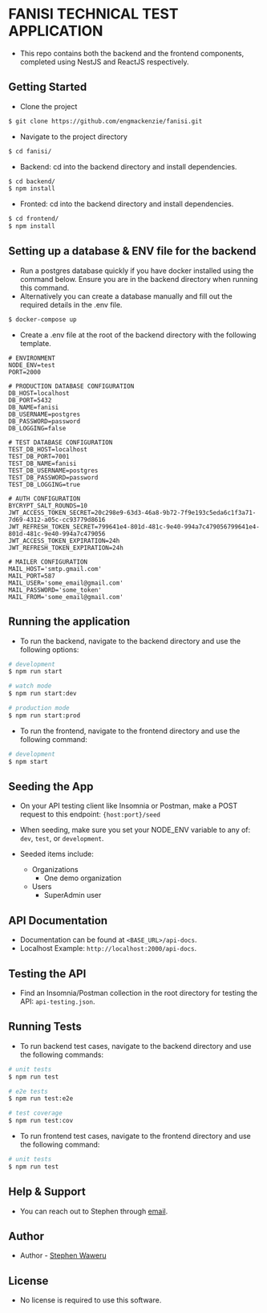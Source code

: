 # FANISI TECHNICAL TEST APPLICATION

- This repo contains both the backend and the frontend components, completed using NestJS and ReactJS respectively.


## Getting Started
- Clone the project 
```bash
$ git clone https://github.com/engmackenzie/fanisi.git
```
- Navigate to the project directory
```bash
$ cd fanisi/
```

- Backend: cd into the backend directory and install dependencies.
```bash
$ cd backend/
$ npm install
```

- Fronted: cd into the backend directory and install dependencies.
```bash
$ cd frontend/
$ npm install
```

## Setting up a database & ENV file for the backend
- Run a postgres database quickly if you have docker installed using the command below. Ensure you are in the backend directory when running this command.
- Alternatively you can create a database manually and fill out the required details in the .env file.
```bash
$ docker-compose up
```

- Create a .env file at the root of the backend directory with the following template.
```
# ENVIRONMENT
NODE_ENV=test
PORT=2000

# PRODUCTION DATABASE CONFIGURATION
DB_HOST=localhost
DB_PORT=5432
DB_NAME=fanisi
DB_USERNAME=postgres
DB_PASSWORD=password
DB_LOGGING=false

# TEST DATABASE CONFIGURATION
TEST_DB_HOST=localhost
TEST_DB_PORT=7001
TEST_DB_NAME=fanisi
TEST_DB_USERNAME=postgres
TEST_DB_PASSWORD=password
TEST_DB_LOGGING=true

# AUTH CONFIGURATION
BYCRYPT_SALT_ROUNDS=10
JWT_ACCESS_TOKEN_SECRET=20c298e9-63d3-46a8-9b72-7f9e193c5eda6c1f3a71-7d69-4312-a05c-cc93779d8616
JWT_REFRESH_TOKEN_SECRET=799641e4-801d-481c-9e40-994a7c479056799641e4-801d-481c-9e40-994a7c479056
JWT_ACCESS_TOKEN_EXPIRATION=24h
JWT_REFRESH_TOKEN_EXPIRATION=24h

# MAILER CONFIGURATION
MAIL_HOST='smtp.gmail.com'
MAIL_PORT=587
MAIL_USER='some_email@gmail.com'
MAIL_PASSWORD='some_token'
MAIL_FROM='some_email@gmail.com'
```

## Running the application
- To run the backend, navigate to the backend directory and use the following options:

```bash
# development
$ npm run start

# watch mode
$ npm run start:dev

# production mode
$ npm run start:prod
```

- To run the frontend, navigate to the frontend directory and  use the following command:
```bash
# development
$ npm start
```

## Seeding the App
- On your API testing client like Insomnia or Postman, make a POST request to this endpoint:
```{host:port}/seed```

- When seeding, make sure you set your NODE_ENV variable to any of: `dev`, `test`, or `development`.
- Seeded items include:
  - Organizations
    - One demo organization
  - Users
    - SuperAdmin user

## API Documentation 
- Documentation can be found at `<BASE_URL>/api-docs`.
- Localhost Example: `http://localhost:2000/api-docs`.

## Testing the API
- Find an Insomnia/Postman collection in the root directory for testing the API: `api-testing.json`.

## Running Tests
- To run backend test cases, navigate to the backend directory and use the following commands:
```bash
# unit tests
$ npm run test

# e2e tests
$ npm run test:e2e

# test coverage
$ npm run test:cov
```

- To run frontend test cases, navigate to the frontend directory and use the following command:
```bash
# unit tests
$ npm run test
```

## Help & Support
- You can reach out to Stephen through [email](stevomakenzi@gmail.com).

## Author

- Author - [Stephen Waweru](https://github.com/engmackenzie)

## License

- No license is required to use this software.
